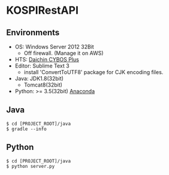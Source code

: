 # KOSPIRestAPI

## Environments
- OS: Windows Server 2012 32Bit
    - Off firewall. (Manage it on AWS)
- HTS: [Daichin CYBOS Plus](http://www.daishin.co.kr/ctx_webservice/sc_download/sg_user_download/svc_download/download_main.html)
- Editor: Sublime Text 3
    - install 'ConvertToUTF8' package for CJK encoding files.
- Java: JDK1.8(32bit)
    - Tomcat8(32bit)
- Python: >= 3.5(32bit) [Anaconda](https://www.continuum.io/downloads)

## Java

```
$ cd [PROJECT_ROOT]/java
$ gradle --info
```

## Python

```
$ cd [PROJECT_ROOT]/java
$ python server.py
```
